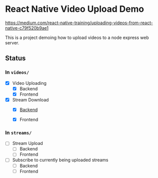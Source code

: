 # React Native Video Upload Demo

https://medium.com/react-native-training/uploading-videos-from-react-native-c79f520b9ae1

This is a project demoing how to upload videos to a node express web server.

## Status

### In `videos/`

- [x] Video Uploading
  - [x] Backend
  - [x] Frontend
- [x] Stream Download
  - [x] [Backend](https://medium.com/@daspinola/video-stream-with-node-js-and-html5-320b3191a6b6)
  - [x] Frontend


### In `streams/`

- [ ] Stream Upload
  - [ ] Backend
  - [ ] Frontend
- [ ] Subscribe to currently being uploaded streams
  - [ ] Backend
  - [ ] Frontend
